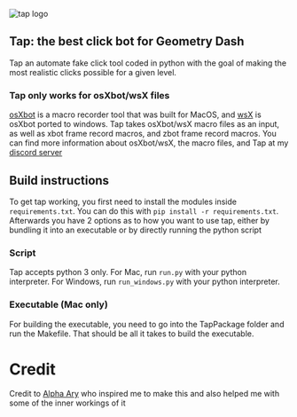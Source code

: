 ![tap logo](github_assets/TapLogo.png) 
## Tap: the best click bot for Geometry Dash
Tap an automate fake click tool coded in python with the goal of making the most realistic clicks possible for a given level.
### Tap only works for osXbot/wsX files
[osXbot](https://github.com/camden314/osxbot) is a macro recorder tool that was built for MacOS, and [wsX](https://github.com/camden314/wsX) is osXbot ported to windows. Tap takes osXbot/wsX macro files as an input, as well as xbot frame record macros, and zbot frame record macros. You can find more information about osXbot/wsX, the macro files, and Tap at my [discord server](https://discord.gg/5kPwTqb8MB)

## Build instructions
To get tap working, you first need to install the modules inside `requirements.txt`. You can do this with `pip install -r requirements.txt`. Afterwards you have 2 options as to how you want to use tap, either by bundling it into an executable or by directly running the python script

### Script
Tap accepts python 3 only. For Mac, run `run.py` with your python interpreter. For Windows, run `run_windows.py` with your python interpreter.

### Executable (Mac only)
For building the executable, you need to go into the TapPackage folder and run the Makefile. That should be all it takes to build the executable.


# Credit
Credit to [Alpha Ary](https://www.youtube.com/channel/UCqpKXLRstb8xfeMxzS8DnNg) who inspired me to make this and also helped me with some of the inner workings of it